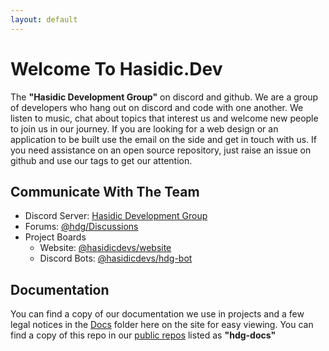 ```yaml
---
layout: default
---
```


# Welcome To Hasidic.Dev

The <strong>"Hasidic Development Group"</strong> on discord and github. We are a group of developers who hang out on discord and code with one another. We listen to music, chat about topics that interest us and welcome new people to join us in our journey. If you are looking for a web design or an application to be built use the email on the side and get in touch with us. If you need assistance on an open source repository, just raise an issue on github and use our tags to get our attention.

## Communicate With The Team

- Discord Server: [Hasidic Development Group](https://discord.com/invite/mWepccFCQh)
- Forums: [@hdg/Discussions](https://github.com/orgs/hasidicdevs/Discussions)
- Project Boards
  - Website: [@hasidicdevs/website](https://github.com/orgs/hasidicdevs/projects/2)
  - Discord Bots: [@hasidicdevs/hdg-bot](https://github.com/orgs/hasidicdevs/projects/4)

## Documentation

You can find a copy of our documentation we use in projects and a few legal notices in the [Docs](/documentation) folder here on the site for easy viewing. You can find a copy of this repo in our [public repos](https://github.com/hasidicdevs) listed as **"hdg-docs"**